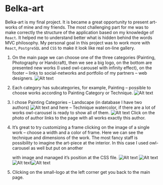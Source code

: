 # Belka-art

Belka-art is my final project. It is became a great opportunity to present art-works of mine and my friends. The most challenging part for me was to make correctly the structure of the application based on my knowledge of `React`. It helped me to understand better what is hidden behind the words MVC philosophy. My personal goal in this project was to work more with `React`, `PostgreSQL` and `CSS` to make it look like real on-line gallery. 

1. On the main page we can choose one of the three categories (Painting, Photography or Handcraft), then we see a big logo, on the bottom are presented new works (I used owl-carousel with infinity effect), on the footer – links to social-networks and portfolio of my partners – web designers.
![Alt text](https://s3.amazonaws.com/imageboard-lyuba/g-1.png)

2. Each category has subcategories, for example, Painting – possible to choose works according to Painting Category or Technique. 
![Alt text](https://s3.amazonaws.com/imageboard-lyuba/g-2.png)

3. I chose Painting Categories – Landscape (in database I have two authors)
![Alt text](https://s3.amazonaws.com/imageboard-lyuba/g-3.png)
and here – Technique watercolor, if there are a lot of works owl-carousel is ready to show all of them.
![Alt text](https://s3.amazonaws.com/imageboard-lyuba/g-4.png)
Click on the photo of author links to the page with all works exactly this author. 

4. It’s great to try customizing a frame clicking on the image of a single work –  choose a width and a color of frame. Here we can see the technique and dimensions of the work. The most fancy staff is possibility to imagine the art-piece at the interior. In this case I used owl-carousel as well but put on another <div> with image and managed it’s position at the CSS file. 
  ![Alt text](https://s3.amazonaws.com/imageboard-lyuba/g-5.png)
  ![Alt text](https://s3.amazonaws.com/imageboard-lyuba/g-6.png)
  ![Alt text](https://s3.amazonaws.com/imageboard-lyuba/g-7.png)![Alt text](https://s3.amazonaws.com/imageboard-lyuba/g-8.png)
  

5. Clicking on the small-logo at the left corner get you back to the main page. 

